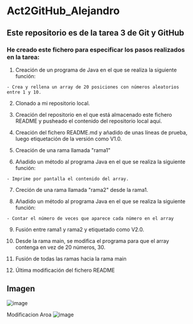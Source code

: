 # Act2GitHub_Alejandro
## Este repositorio es de la tarea 3 de Git y GitHub
### He creado este fichero para especificar los pasos realizados en la tarea:

1. Creación de un programa de Java en el que se realiza la siguiente función:
```
- Crea y rellena un array de 20 posiciones con números aleatorios entre 1 y 10.
```

2. Clonado a mi repositorio local.

3. Creación del repositorio en el que está almacenado este fichero README y pusheado el contenido del repositorio local aquí.

4. Creación del fichero README.md y añadido de unas líneas de prueba, luego etiquetación de la versión como V1.0.

5. Creación de una rama llamada "rama1" 

6. Añadido un método al programa Java en el que se realiza la siguiente función:
```
- Imprime por pantalla el contenido del array.
```
7. Creción de una rama llamada "rama2" desde la rama1.

8. Añadido un método al programa Java en el que se realiza la siguiente función:
```
- Contar el número de veces que aparece cada número en el array
```
9. Fusión entre rama1 y rama2 y etiquetado como V2.0.

10. Desde la rama main, se modifica el programa para que el array contenga en vez de 20 números, 30.

11. Fusión de todas las ramas hacia la rama main

12. Última modificación del fichero README

## Imagen
![image](https://cdn3.emoji.gg/emojis/2124_peepoClown.png)

Modificacion Aroa
![image](https://cdn.frankerfacez.com/emoticon/452575/2)
